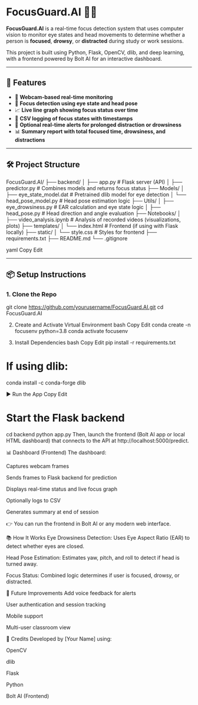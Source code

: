 # FocusGuard.AI 👀🧠

**FocusGuard.AI** is a real-time focus detection system that uses computer vision to monitor eye states and head movements to determine whether a person is **focused**, **drowsy**, or **distracted** during study or work sessions.

This project is built using Python, Flask, OpenCV, dlib, and deep learning, with a frontend powered by Bolt AI for an interactive dashboard.

---

## 🚀 Features

- 🎥 **Webcam-based real-time monitoring**
- 🧠 **Focus detection using eye state and head pose**
- 📈 **Live line graph showing focus status over time**
- 📁 **CSV logging of focus states with timestamps**
- 🔔 **Optional real-time alerts for prolonged distraction or drowsiness**
- 📊 **Summary report with total focused time, drowsiness, and distractions**

---

## 🛠️ Project Structure

FocusGuard.AI/
├── backend/
│ ├── app.py # Flask server (API)
│ ├── predictor.py # Combines models and returns focus status
├── Models/
│ ├── eye_state_model.dat # Pretrained dlib model for eye detection
│ └── head_pose_model.py # Head pose estimation logic
├── Utils/
│ ├── eye_drowsiness.py # EAR calculation and eye state logic
│ ├── head_pose.py # Head direction and angle evaluation
├── Notebooks/
│ ├── video_analysis.ipynb # Analysis of recorded videos (visualizations, plots)
├── templates/
│ └── index.html # Frontend (if using with Flask locally)
├── static/
│ └── style.css # Styles for frontend
├── requirements.txt
├── README.md
└── .gitignore

yaml
Copy
Edit

---

## 📦 Setup Instructions

### 1. Clone the Repo


git clone https://github.com/yourusername/FocusGuard.AI.git
cd FocusGuard.AI

2. Create and Activate Virtual Environment
bash
Copy
Edit
conda create -n focusenv python=3.8
conda activate focusenv

4. Install Dependencies
bash
Copy
Edit
pip install -r requirements.txt
# If using dlib:
conda install -c conda-forge dlib

▶️ Run the App
Copy
Edit

# Start the Flask backend
cd backend
python app.py
Then, launch the frontend (Bolt AI app or local HTML dashboard) that connects to the API at http://localhost:5000/predict.

📊 Dashboard (Frontend)
The dashboard:

Captures webcam frames

Sends frames to Flask backend for prediction

Displays real-time status and live focus graph

Optionally logs to CSV

Generates summary at end of session

👉 You can run the frontend in Bolt AI or any modern web interface.

📚 How It Works
Eye Drowsiness Detection: Uses Eye Aspect Ratio (EAR) to detect whether eyes are closed.

Head Pose Estimation: Estimates yaw, pitch, and roll to detect if head is turned away.

Focus Status: Combined logic determines if user is focused, drowsy, or distracted.

📌 Future Improvements
Add voice feedback for alerts

User authentication and session tracking

Mobile support

Multi-user classroom view

🙌 Credits
Developed by [Your Name] using:

OpenCV

dlib

Flask

Python

Bolt AI (Frontend)

```
